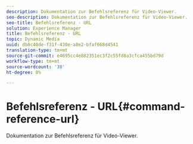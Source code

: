 ```yaml
---
description: Dokumentation zur Befehlsreferenz für Video-Viewer.
seo-description: Dokumentation zur Befehlsreferenz für Video-Viewer.
seo-title: Befehlsreferenz - URL
solution: Experience Manager
title: Befehlsreferenz - URL
topic: Dynamic Media
uuid: db8c48de-f31f-430e-a8e2-bfaf668d4541
translation-type: tm+mt
source-git-commit: e4695cc4e882351ec3f2c55fd8a3cfca455bd79d
workflow-type: tm+mt
source-wordcount: '30'
ht-degree: 0%

---
```



# Befehlsreferenz - URL{#command-reference-url}

Dokumentation zur Befehlsreferenz für Video-Viewer.


